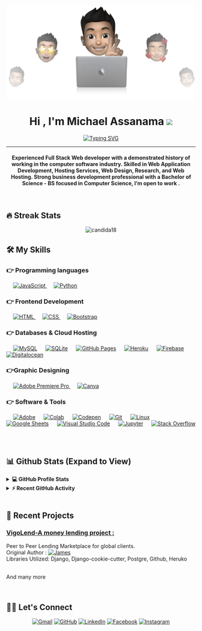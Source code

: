 <p align="center"><img src="https://raw.githubusercontent.com/KevinPatel04/KevinPatel04/master/cover-thompson.png"></p>
<h1 align="center">Hi , I'm Michael Assanama <img src="https://media.giphy.com/media/hvRJCLFzcasrR4ia7z/giphy.gif" width="35"></h1>
<p align="center">
 <a href="https://git.io/typing-svg"><img src="https://readme-typing-svg.demolab.com?font=Fira+Code&pause=1000&width=435&lines=Backend+Developer+-+Django+;Bsc+Graduate;Loves+Learning+New+Things;Linkedin+Tech+Blogger" alt="Typing SVG" /></a>
</p>
<hr/>
<h4 align="center">Experienced Full Stack Web developer with a demonstrated history of working in the computer software industry. Skilled in Web Application Development, Hosting Services, Web Design, Research, and Web Hosting. Strong business development professional with a Bachelor of Science - BS focused in Computer Science,  I’m open to work .</h4>
<br>


## 🔥 Streak Stats
<p align="center"><img src="https://github-readme-streak-stats.herokuapp.com/?user=macbotxxx&theme=algolia" alt="candida18"  /></p>


## 🛠️ My Skills

### 👉 Programming languages

<p align="left"> 
 
  &emsp;
  <a href="https://developer.mozilla.org/en-US/docs/Web/JavaScript" target="_blank"> 
     <img alt="JavaScript" src="https://img.shields.io/badge/JavaScript%20-%23F7DF1E.svg?style=for-the-badge&logo=javascript&logoColor=black">
   </a>
  &emsp;
   <a href="https://www.python.org" target="_blank">
    <img alt="Python" src="https://img.shields.io/badge/Python%20-%2314354C.svg?style=for-the-badge&logo=python&logoColor=white">
  </a>
 
</p>

### 👉 Frontend Development
<p align="left"> 
  &emsp; 
  <a href="https://www.w3.org/html/" target="_blank"> 
   <img alt="HTML" src="https://img.shields.io/badge/HTML5%20-%23E34F26.svg?style=for-the-badge&logo=html5&logoColor=white">
  </a>   
  &emsp;
  <a href="https://www.w3schools.com/css/" target="_blank">
    <img alt="CSS" src="https://img.shields.io/badge/CSS%20-%231572B6.svg?style=for-the-badge&logo=css3&logoColor=white">
  </a> 
   &emsp;
  <a href="https://getbootstrap.com" target="_blank"> 
    <img alt="Bootstrap" src="https://img.shields.io/badge/Bootstrap-%23563D7C.svg?style=for-the-badge&logo=bootstrap&logoColor=white"/>
  </a>
</p>

### 👉 Databases & Cloud Hosting
<p align="left">
  &emsp;
    <a href="https://www.mysql.com/"><img alt="MySQL" src="https://img.shields.io/badge/MySQL-%2300f.svg?style=for-the-badge&llogo=mysql&logoColor=white"></a>
  &emsp;
    <a href="https://www.sqlite.org/"><img alt="SQLite" src ="https://img.shields.io/badge/sqlite-%2307405e.svg?style=for-the-badge&logo=sqlite&logoColor=white"/></a>
  &emsp;
    <a href="https://www.github.com"><img alt="GitHub Pages" src="https://img.shields.io/badge/GitHub%20Pages-%23327FC7.svg?style=for-the-badge&llogo=github&logoColor=white"></a>
  &emsp;
    <a href="https://www.heroku.com/"><img alt="Heroku" src="https://img.shields.io/badge/Heroku%20-%23430098.svg?style=for-the-badge&logo=heroku&logoColor=white"></a>  
  &emsp;
    <a href="https://firebase.google.com/"><img alt="Firebase" src ="https://img.shields.io/badge/Firebase-%23316192.svg?style=for-the-badge&logo=firebase&logoColor=white"></a>
        &emsp;
    <a href="https://digitalocean.google.com/"><img alt="Digitalocean" src ="https://img.shields.io/badge/Digitalcoean-%23316192.svg?style=for-the-badge&logo=digitalocean&logoColor=white"></a>
 </p>
  
### 👉Graphic Designing
<p align="left">
  &emsp;
  	
  
   
  <a href="https://www.adobe.com/in/products/premiere.html" target="_blank"> 
   <img alt="Adobe Premiere Pro" src="https://img.shields.io/badge/Adobe Premiere Pro-%2300f.svg?style=for-the-badge&logo=adobepremierepro&logoColor=white"/>
  </a>
    &emsp;
  <a href="#">
  	<img alt="Canva" src="https://img.shields.io/badge/Canva-%2300C4CC.svg?style=for-the-badge&logo=Canva&logoColor=white"/>
  </a>
 </p>

 ### 👉 Software & Tools
 
<p>
  &emsp;
    <a href="#"><img alt="Adobe" src="https://img.shields.io/badge/Adobe%20-%23FF0000.svg?style=for-the-badge&logo=adobe&logoColor=white"></a>
  &emsp;
    <a href="#"><img alt="Colab" src="https://img.shields.io/badge/Colab-00b56a.svg?style=for-the-badge&logo=google-colab&logoColor=white"></a>
  &emsp;
    <a href="#"><img alt="Codepen" src="https://img.shields.io/badge/Codepen-000000.svg?style=for-the-badge&logo=codepen&logoColor=white"></a>
  &emsp;
    <a href="#"><img alt="Git" src="https://img.shields.io/badge/Git%20-%23F05033.svg?style=for-the-badge&logo=git&logoColor=white"></a>
  &emsp;
    <a href="#"><img alt="Linux" src="https://img.shields.io/badge/Linux-FCC624?style=for-the-badge&logo=linux&logoColor=black"></a>
  &emsp;
    <a href="#"><img alt="Google Sheets" src="https://img.shields.io/badge/Google%20Sheets%20-%2334A853.svg?style=for-the-badge&logo=google%20sheets&logoColor=white"></a>
  &emsp;
    <a href="#"><img alt="Visual Studio Code" src="https://img.shields.io/badge/Visual%20Studio%20Code-0078d7.svg?style=for-the-badge&logo=visual-studio-code&logoColor=white"></a>
  &emsp;
    <a href="#"><img alt="Jupyter" src="https://img.shields.io/badge/Jupyter%20-%23F37626.svg?style=for-the-badge&logo=Jupyter&logoColor=white"></a>
  &emsp;
    <a href="#"><img alt="Stack Overflow" src="https://img.shields.io/badge/-Stack%20Overflow-FE7A16?style=for-the-badge&logo=stack-overflow&logoColor=white"></a>
  &emsp;
</p>

<br/>

## 📊 Github Stats (Expand to View) 


<details> 
  <summary><b>💻 GitHub Profile Stats</b></summary>
  <br/>
  <p align="center">
    <a href="https://github.com/anuraghazra/github-readme-stats"><img alt="michael's Github Stats" src="https://github-readme-stats.vercel.app/api?username=macbotxxx&show_icons=true&count_private=true&theme=algolia" height="192px"/></a>
<br/>
  &nbsp;
	  <img src="https://github-readme-stats.vercel.app/api/top-langs?username=macbotxxx&show_icons=true&locale=en&layout=compact&theme=algolia" alt="candida18" height="192px"/>
  <br/>
  <b>Note:</b> Top languages is only a metric of the languages my public code consists of and doesn't reflect experience or skill level.
  </p>
</details>


<details>
  <summary><b>⚡ Recent GitHub Activity</b></summary>
  <br/>
   <a href="https://github.com/macbotxxx"><img alt="Michael's Activity Graph" src="https://activity-graph.herokuapp.com/graph?username=macbotxxx&custom_title=Michael%20Assanama's%20Contribution%20Graph&theme=react-dark" /></a>
  <br/>

</details>


<br/>

<p>

## 📝 Recent Projects
### [ VigoLend-A money lending project : ](https://github.com/macbotxxx/vigolend.git)<br>
Peer to Peer Lending Marketplace for global clients.<br>
Original Author : <a href="https://github.com/jamesreinhold"><img alt="James" src="https://img.shields.io/badge/James_Reinhold%20-%23FF0000.svg?style=for-the-badge&logo=user&logoColor=white"></a> <br/>
Libraries Utilized: Django, Django-cookie-cutter, Postgre, Github, Heruko

<br/>
        And many more 
</p>

<br/>

## 🙋‍♀️ Let's Connect
<p align="center">
	<a href="mailto:assanamamichael@gmail.com"><img src="https://img.icons8.com/bubbles/50/000000/gmail.png" alt="Gmail"/></a>
	<a href="https://github.com/macbotxxx"><img src="https://img.icons8.com/bubbles/50/000000/github.png" alt="GitHub"/></a>
	<a href="https://linkedin.com/in/michael-asa"><img src="https://img.icons8.com/bubbles/50/000000/linkedin.png" alt="LinkedIn"/></a>
	<a href="https://www.facebook.com/michaeljuniorasa"><img src="https://img.icons8.com/bubbles/50/000000/facebook-new.png" alt="Facebook"/></a>
	<a href="https://instagram.com/junior__asa"><img src="https://img.icons8.com/bubbles/50/000000/instagram.png" alt="Instagram"/></a>
	
</p>










